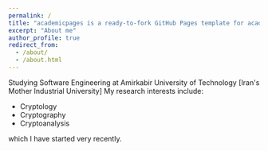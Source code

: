 ```yaml
---
permalink: /
title: "academicpages is a ready-to-fork GitHub Pages template for academic personal websites"
excerpt: "About me"
author_profile: true
redirect_from: 
  - /about/
  - /about.html
---
```


Studying Software Engineering at Amirkabir University of Technology [Iran's Mother Industrial University]
My research interests include:

* Cryptology
* Cryptography
* Cryptoanalysis

which I have started very recently. 
